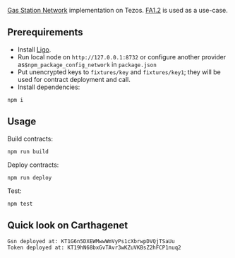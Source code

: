 [Gas Station Network](https://docs.opengsn.org/learn/index.html) implementation on Tezos.
[FA1.2](https://gitlab.com/tzip/tzip/-/blob/master/proposals/tzip-7/tzip-7.md) is used as a use-case.

## Prerequirements

- Install [Ligo](https://ligolang.org/docs/intro/installation).
- Run local node on `http://127.0.0.1:8732` or configure another provider as`$npm_package_config_network` in `package.json`
- Put unencrypted keys to `fixtures/key` and `fixtures/key1`; they will be used for contract deployment and call.
- Install dependencies:

```
npm i
```

## Usage

Build contracts:

```
npm run build
```

Deploy contracts:

```
npm run deploy
```

Test:

```
npm test
```

## Quick look on Carthagenet

```
Gsn deployed at: KT1G6n5DXEWMwwWmVyPs1cXbrwpDVQjTSaUu
Token deployed at: KT19hN68bxGvTAvr3wKZuVKBsZ2hFCP1nuq2
```
